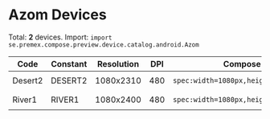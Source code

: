 # Azom Devices

Total: **2** devices. Import: `import se.premex.compose.preview.device.catalog.android.Azom`

| Code | Constant | Resolution | DPI | Compose Spec | Preview Usage |
|------|----------|------------|-----|-------------|---------------|
| Desert2 | DESERT2 | 1080x2310 | 480 | `spec:width=1080px,height=2310px,dpi=480` | `@Preview(device = Azom.DESERT2)` |
| River1 | RIVER1 | 1080x2400 | 480 | `spec:width=1080px,height=2400px,dpi=480` | `@Preview(device = Azom.RIVER1)` |

<!-- Generated automatically. Do not edit manually. -->
